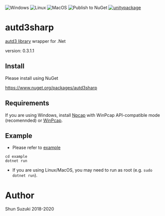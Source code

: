 ![Windows](https://github.com/shinolab/autd3sharp/workflows/Windows/badge.svg?branch=v0.3)
![Linux](https://github.com/shinolab/autd3sharp/workflows/Linux/badge.svg?branch=v0.3)
![MacOS](https://github.com/shinolab/autd3sharp/workflows/MacOS/badge.svg?branch=v0.3)
![Publish to NuGet](https://github.com/shinolab/autd3sharp/workflows/Publish%20to%20NuGet/badge.svg?branch=v0.3)
[![unitypackage](https://github.com/shinolab/autd3sharp/workflows/unitypackage/badge.svg)](https://github.com/shinolab/autd3sharp/releases)

# autd3sharp

[autd3 library](https://github.com/shinolab/autd3-library-software) wrapper for .Net

version: 0.3.1.1

## Install

Please install using NuGet

https://www.nuget.org/packages/autd3sharp

## Requirements

If you are using Windows, install [Npcap](https://nmap.org/npcap/) with WinPcap API-compatible mode (recomennded) or [WinPcap](https://www.winpcap.org/).

## Example

* Please refer to [example](./example)

```
cd example
dotnet run
```

* If you are using Linux/MacOS, you may need to run as root (e.g. `sudo dotnet run`).

# Author

Shun Suzuki 2018-2020
